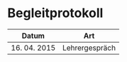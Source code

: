 Begleitprotokoll
================

| Datum        | Art |
|--------------|-----|
| 16. 04. 2015 | Lehrergespräch | VWA-Contracting
